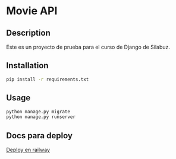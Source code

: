 # Movie API

## Description

Este es un proyecto de prueba para el curso de Django de Silabuz.

## Installation

```bash
pip install -r requirements.txt
```

## Usage

```bash
python manage.py migrate
python manage.py runserver
```

## Docs para deploy

[Deploy en railway](./deploy.md)
